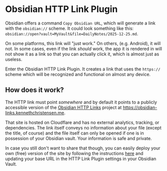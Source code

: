 # Obsidian HTTP Link Plugin

Obsidian offers a command `Copy Obsidian URL`, which will generate a link with the `obsidian://` scheme. It could look something like this: `obsidian://open?vault=MyVault&file=DailyNotes/2025-12-25.md`.

On some platforms, this link will "just work." On others, (e.g. Android), it will not. In some cases, even if the link _should_ work, the app it is rendered in will not show it as a link so that you can actually click it, which is almost just as useless.

Enter the Obsidian HTTP Link Plugin. It creates a link that uses the `https://` scheme which will be recognized and functional on almost any device.

## How does it work?

The HTTP link must point _somewhere_ and by default it points to a publicly accessible version of the [Obsidian HTTP Links](https://github.com/kennethac/obsidian-http-links) project at https://obsidian-links.kennethchristensen.me.

That site is hosted on Cloudflare and has no external analytics, tracking, or dependencies. The link itself conveys no information about your file (except the title, of course) and the file itself can only be opened if one is in possession of your Obsidian vault. Your information is safe and private.

In case you still don't want to share that though, you can easily deploy your own (free) version of the site by following the instructions [here](https://github.com/kennethac/obsidian-http-links?tab=readme-ov-file#setting-up-your-own-deployment) and updating your base URL in the HTTP Link Plugin settings in your Obsidian Vault.
